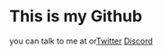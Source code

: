 <h1>This is my Github</h1>
you can talk to me at or<a href="https://twitter.com/notwmap" target="_blank" rel="external">Twitter</a>
<a href="https://discord.com/users/654105641316515854" target="_blank" rel="external"> Discord</a>
